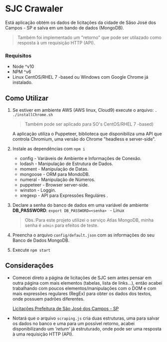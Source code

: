 # SJC Crawaler
Está aplicação obtém os dados de licitações da cidade de Sãso José dos Campos - SP e salva em um bando de dados (MongoDB).
> Também foi implementado um "retorno" que pode ser utilazado como resposta à um requisição HTTP (API).

### Requisitos
- Node ^v10
- NPM ^v6
- Linux CentOS/RHEL 7 -based ou Windows com Google Chrome já instalado.

## Como Utilizar

 1. Se estiver em ambiente AWS (AWS linux, Cloud9) execute o arquivo:
    `. ./installChrome.sh` 
	 > Também pode ser aplicado para SO's CentOS/RHEL 7 -based)
    
    A aplicação utiliza o Puppeteer, biblioteca que disponibiliza uma
    API que controla Chromium, uma versão do Chrome "headless e
    server-side".
2. Instale as dependências com `npm i` 
	- config - Variáveis de Ambiente e Informações de Conexão.
	- lodash - Manipulação de Estrutura de Dados.
	- moment - Manipulação de Datas.
	- mongoose - ORM para MondoDB.
	- numeral - Manipulação de Números.
	- puppeteer - Browser server-side.
	- winston - Loggin.
	- xregexp - API para Expressões Reguláres .
3. Declare a senha do banco de dados em uma variável de ambiente **DB_PASSWORD**:  `export DB_PASSWORD=<senha> ` - Linux
	> Obs.:Para este projeto utilizei o serviço Atlas MongoDB, minha senha é `admin` para efeitos de teste.

4. Preencha o arquivo `config/default.json` com as informações do seu Banco de Dados MongoDB.

5. Execute `npm start`

## Considerações
- Comecei direto a página de licitações de SJC sem antes pensar em outra página com mais elementos (tabelas, lista de links...), então acabei trabalhando com poucos elementos/manipulações com o DOM e com mais expressões regulares (RegEx) para obter os dados dos textos, onde possuem padrões diferentes.

  [Licitações Prefeitura de São José dos Campos - SP](https://servicos.sjc.sp.gov.br/sa/licitacoes/index.aspx)
- Notará que o arquivo `scraping.js` cria duas estruturas, uma para salvar os dados no banco e uma para um possível retorno, acabei disponibilizando um *'return'* já estruturado, onde pode ser uma resposta à uma requisição HTTP (API).

